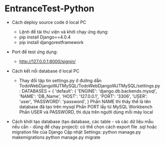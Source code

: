 # EntranceTest-Python
+ Cách deploy source code ở local PC
  + Lệnh để tải thư viện và khởi chạy ứng dụng: 
   - pip install Django==4.0.4
   - pip install djangorestframework 
+ Port để test ứng dụng:
  - http://127.0.0.1:8000/signin/
+ Cách kết nối database ở local PC
  - Thay đổi tập tin settings.py ở đường dẫn TodoWebDjangoWJTMySQL/TodoWebDjangoWJTMySQL/settings.py:
	DATABASES = {
    		'default': {
        		'ENGINE': 'django.db.backends.mysql',
        		'NAME': 'DB_Name', 
        		'HOST': '127.0.0.1',
        		'PORT': '3306',
        		'USER': 'user',
        		'PASSWORD': 'password',
    		}
Phần NAME thì thây thế là tên database đã tạo trên mysql
Phần PORT lấy từ MySQL Workbench
Phần USER và PASSWORD, thì dựa trên người dùng mỗi máy local

+ Cách khởi tạo database (tạo database, các table - và các dữ liệu mẫu nếu cần - dùng để chạy
project): có thể chọn cách export file .sql hoặc migration file của Django
	Cập nhật Settings:
		python manage.py makemigrations
		python manage.py migrate
